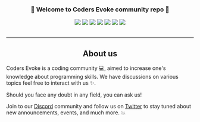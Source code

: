 <!-- <h1 align="center">
  <img src="banner.png" width="80%" />
</h1>
 -->
<h3 align="center">
🎉 Welcome to Coders Evoke community repo 🎉
</h3>

<div align="center">
<a href="https://discord.gg/FZusE7FH4q"><img src="https://img.shields.io/badge/Discord-7289DA?style=for-the-badge&logo=discord&logoColor=white" /></a>
<a href="https://twitter.com/EvokeCoders"><img src="https://img.shields.io/badge/Twitter-1DA1F2?style=for-the-badge&logo=twitter&logoColor=white"/></a>
<a href="https://www.linkedin.com/in/coders-evoke-a26305213/"><img src="https://img.shields.io/badge/LinkedIn-0077B5?style=for-the-badge&logo=linkedin&logoColor=white" /></a>
<a href="https://youtube.com/channel/UCFE8w2GXyhRTF_CObDIOKnQ"><img src="https://img.shields.io/badge/YouTube-FF0000?style=for-the-badge&logo=youtube&logoColor=white" /></a>
<a href="https://t.me/joinchat/OYfZ435tbKo2MTY9"><img src="https://img.shields.io/badge/Telegram-2CA5E0?style=for-the-badge&logo=telegram&logoColor=white" /></a>
<a href="https://www.instagram.com/coders_evoked/"><img src="https://img.shields.io/badge/Instagram-E4405F?style=for-the-badge&logo=instagram&logoColor=white" /></a>
<a href="https://www.facebook.com/profile.php?id=100068746933491"><img src="https://img.shields.io/badge/Facebook-1877F2?style=for-the-badge&logo=facebook&logoColor=white" /></a>
  
  
</div>

<br>

---

<h2 align="center"> About us </h2>

Coders Evoke is a coding community 💻, aimed to increase one's knowledge about programming skills. We have discussions on various topics feel free to interact with us ✨. 

Should you face any doubt in any field, you can ask us! 

Join to our [Discord](https://discord.gg/FZusE7FH4q) community and follow us on [Twitter](https://twitter.com/EvokeCoders) to stay tuned about new announcements, events, and much more. 💥
